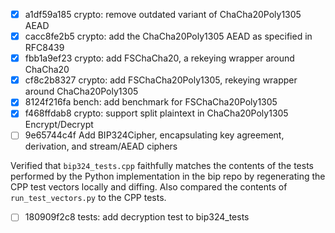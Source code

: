 - [x] a1df59a185 crypto: remove outdated variant of ChaCha20Poly1305 AEAD
- [x] cacc8fe2b5 crypto: add the ChaCha20Poly1305 AEAD as specified in RFC8439
- [x] fbb1a9ef23 crypto: add FSChaCha20, a rekeying wrapper around ChaCha20
- [x] cf8c2b8327 crypto: add FSChaCha20Poly1305, rekeying wrapper around ChaCha20Poly1305
- [x] 8124f216fa bench: add benchmark for FSChaCha20Poly1305
- [x] f468ffdab8 crypto: support split plaintext in ChaCha20Poly1305 Encrypt/Decrypt
- [ ] 9e65744c4f Add BIP324Cipher, encapsulating key agreement, derivation, and stream/AEAD ciphers

Verified that `bip324_tests.cpp` faithfully matches the contents of the tests
performed by the Python implementation in the bip repo by regenerating the CPP
test vectors locally and diffing. Also compared the contents of
`run_test_vectors.py` to the CPP tests.

- [ ] 180909f2c8 tests: add decryption test to bip324_tests
